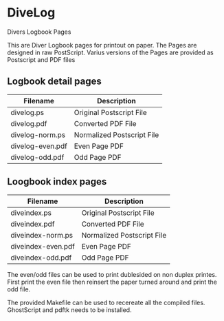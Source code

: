 # DiveLog
Divers Logbook Pages 

This are Diver Logbook pages for printout on paper. The Pages are designed in raw PostScript.
Varius versions of the Pages are provided as Postscript and PDF files

## Logbook detail pages

|Filename|Description|
|--------|-----------|
|divelog.ps|Original Postscript File|
|divelog.pdf|Converted PDF File|
|divelog-norm.ps|Normalized Postscript File|
|divelog-even.pdf|Even Page PDF|
|divelog-odd.pdf|Odd Page PDF|

## Loogbook index pages

|Filename|Description|
|--------|-----------|
|diveindex.ps|Original Postscript File|
|diveindex.pdf|Converted PDF File|
|diveindex-norm.ps|Normalized Postscript File|
|diveindex-even.pdf|Even Page PDF|
|diveindex-odd.pdf|Odd Page PDF|

The even/odd files can be used to print dublesided on non duplex printes. First print the even file then reinsert the paper turned around and print the odd file.

The provided Makefile can be used to recereate all the compiled files. GhostScript and pdftk needs to be installed.
